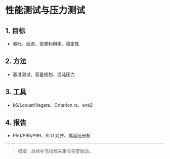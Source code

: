 ﻿# 性能测试与压力测试

## 1. 目标
- 吞吐、延迟、资源利用率、稳定性

## 2. 方法
- 基准测试、容量规划、混沌压力

## 3. 工具
- k6/Locust/Vegeta、Criterion.rs、wrk2

## 4. 报告
- P50/P90/P99、SLO 对齐、尾延迟分析

---

> 模版：后续补充指标采集与告警联动。
